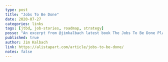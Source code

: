 ```yaml
---
type: post
title: "Jobs To Be Done"
date: 2020-07-27
categories: links
tags: [jtbd, job-stories, roadmap, strategy]
posse: "An excerpt from @jimkalbach latest book The Jobs To Be Done Playbook."
published: true
author: Jim Kalbach
link: https://alistapart.com/article/jobs-to-be-done/
notes: false
---
```

